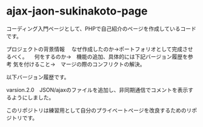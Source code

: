 # ajax-jaon-sukinakoto-page

コーディング入門ページとして、PHPで自己紹介のページを作成しているコードです。

プロジェクトの背景情報
　なぜ作成したのか→ポートフォリオとして完成させるべく。
　何をするのか→　機能の追加、具体的には下記バージョン履歴を参考
 気を付けること→　マージの際のコンフリクトの解決。


以下バージョン履歴です。

varsion.2.0　JSON/ajaxのファイルを追加し、非同期通信でコメントを表示するようにしました。

このリポジトリは練習用として自分のプライベートページを改良するためのリポジトリです。
